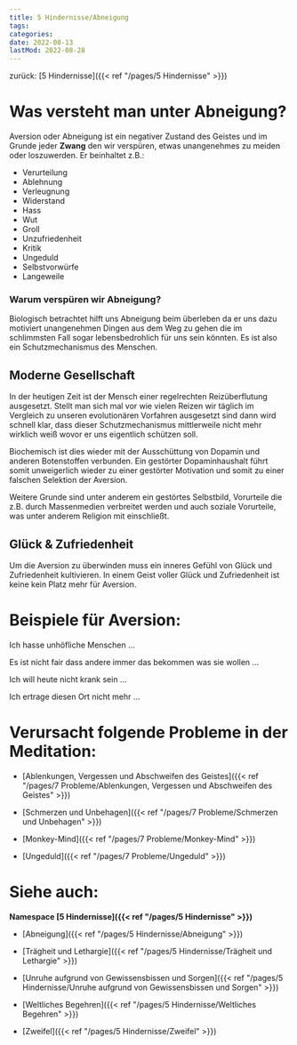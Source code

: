 ```yaml
---
title: 5 Hindernisse/Abneigung
tags:
categories:
date: 2022-08-13
lastMod: 2022-08-28
---
```

zurück: [5 Hindernisse]({{< ref "/pages/5 Hindernisse" >}})



# Was versteht man unter Abneigung?

Aversion oder Abneigung ist ein negativer Zustand des Geistes und im Grunde jeder **Zwang** den wir verspüren, etwas unangenehmes zu meiden oder loszuwerden. Er beinhaltet z.B.:
* Verurteilung
* Ablehnung
* Verleugnung
* Widerstand
* Hass
* Wut
* Groll
* Unzufriedenheit
* Kritik
* Ungeduld
* Selbstvorwürfe 
* Langeweile



### Warum verspüren wir Abneigung?

Biologisch betrachtet hilft uns Abneigung beim überleben da er uns dazu motiviert unangenehmen Dingen aus dem Weg zu gehen die im schlimmsten Fall sogar lebensbedrohlich für uns sein könnten. Es ist also ein Schutzmechanismus des Menschen.



## Moderne Gesellschaft

In der heutigen Zeit ist der Mensch einer regelrechten Reizüberflutung ausgesetzt. Stellt man sich mal vor wie vielen Reizen wir täglich im Vergleich zu unseren evolutionären Vorfahren ausgesetzt sind dann wird schnell klar, dass dieser Schutzmechanismus mittlerweile nicht mehr wirklich weiß wovor er uns eigentlich schützen soll.

Biochemisch ist dies wieder mit der Ausschüttung von Dopamin und anderen Botenstoffen verbunden. Ein gestörter Dopaminhaushalt führt somit unweigerlich wieder zu einer gestörter Motivation und somit zu einer falschen Selektion der Aversion.

Weitere Grunde sind unter anderem ein gestörtes Selbstbild, Vorurteile die z.B. durch Massenmedien verbreitet werden und auch soziale Vorurteile, was unter anderem Religion mit einschließt.



## Glück & Zufriedenheit

Um die Aversion zu überwinden muss ein inneres Gefühl von Glück und Zufriedenheit kultivieren. In einem Geist voller Glück und Zufriedenheit ist keine kein Platz mehr für Aversion.



# Beispiele für Aversion:

Ich hasse unhöfliche Menschen ...

Es ist nicht fair dass andere immer das bekommen was sie wollen ...

Ich will heute nicht krank sein ...

Ich ertrage diesen Ort nicht mehr ...



# Verursacht folgende Probleme in der Meditation:

  + [Ablenkungen, Vergessen und Abschweifen des Geistes]({{< ref "/pages/7 Probleme/Ablenkungen, Vergessen und Abschweifen des Geistes" >}})

  + [Schmerzen und Unbehagen]({{< ref "/pages/7 Probleme/Schmerzen und Unbehagen" >}})

  + [Monkey-Mind]({{< ref "/pages/7 Probleme/Monkey-Mind" >}})

  + [Ungeduld]({{< ref "/pages/7 Probleme/Ungeduld" >}})



# Siehe auch:

**Namespace [5 Hindernisse]({{< ref "/pages/5 Hindernisse" >}})**

  + [Abneigung]({{< ref "/pages/5 Hindernisse/Abneigung" >}})

  + [Trägheit und Lethargie]({{< ref "/pages/5 Hindernisse/Trägheit und Lethargie" >}})

  + [Unruhe aufgrund von Gewissensbissen und Sorgen]({{< ref "/pages/5 Hindernisse/Unruhe aufgrund von Gewissensbissen und Sorgen" >}})

  + [Weltliches Begehren]({{< ref "/pages/5 Hindernisse/Weltliches Begehren" >}})

  + [Zweifel]({{< ref "/pages/5 Hindernisse/Zweifel" >}})



